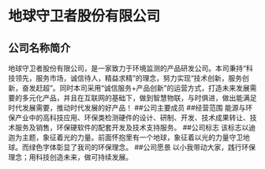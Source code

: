 # 地球守卫者股份有限公司
## 公司名称简介
地球守卫者股份有限公司，是一家致力于环境监测的产品研发公司。本司秉持“科技领先，服务市场，诚信待人，精益求精”的理念，努力实现“技术创新，服务创新，奋发赶超”。同时本司采用“诚信服务+产品创新”的运营方式，打造未来发展需要的多元化产品，并且在互联网的基础下，做到智慧物联，与时俱进，做出能满足时代发展需要，推动时代发展的好产品！
##公司主要成员
##经营范围
能源与环保产业中的高科技应用、环保类检测硬件的设计、研制、开发、技术成果转让、技术服务及销售，环保硬软件的配套开发及技术支持服务。
##公司标志
该标志以迪迦为主题，象征着光的力量。前面怀抱里有一个地球，象征着以光的力量守卫地球。而绿色字体彰显了我司的环保理念。
##公司愿景
以小我带动大家，践行环保理念；用科技创造未来，做可持续发展。
